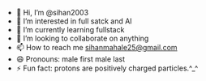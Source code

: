 - 👋 Hi, I’m @sihan2003 
- 👀 I’m interested in full satck and AI
- 🌱 I’m currently learning fullstack
- 💞️ I’m looking to collaborate on anything
- 📫 How to reach me sihanmahale25@gmail.com
- 😄 Pronouns: male first male last 
- ⚡ Fun fact: protons are positively charged particles.^_^

<!---
sihan2003/sihan2003 is a ✨ special ✨ repository because its `README.md` (this file) appears on your GitHub profile.
You can click the Preview link to take a look at your changes.
--->
